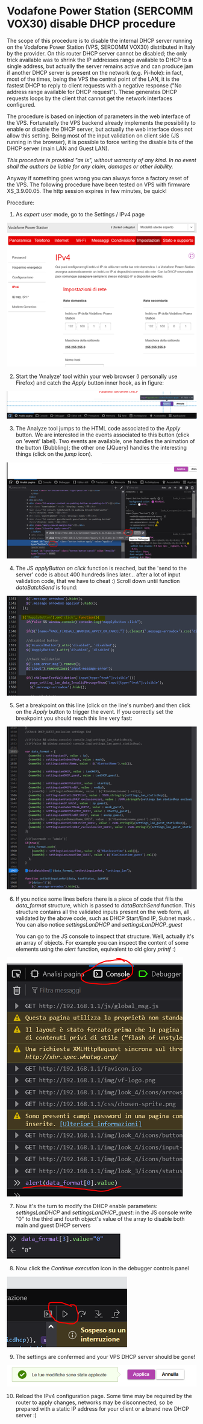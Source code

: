 # Vodafone Power Station (SERCOMM VOX30) disable DHCP procedure

The scope of this procedure is to disable the internal DHCP server running on the Vodafone Power Station (VPS, SERCOMM VOX30) distributed in Italy by the provider.
On this router DHCP server cannot be disabled; the only trick available was to shrink the IP addresses range available to DHCP to a single address, but actually the server remains active and can produce jam if another DHCP server is present on the network (e.g. Pi-hole): in fact, most of the times, being the VPS the central point of the LAN, it is the fastest DHCP to reply to client requests with a negative response ("No address range available for DHCP request"). These generates DHCP requests loops by the client that cannot get the network interfaces configured.

The procedure is based on injection of parameters in the web interface of the VPS. Fortunatelly the VPS backend already implements the possibility to enable or disable the DHCP server, but actually the web interface does not allow this setting. Being most of the input validation on client side (JS running in the browser), it is possible to force writing the disable bits of the DHCP server (main LAN and Guest LAN).

_This procedure is provided "as is", without warranty of any kind. In no event shall the authors be liable for any claim, damages or other liability._

Anyway if something goes wrong you can always force a factory reset of the VPS.
The following procedure have been tested on VPS with firmware XS_3.9.00.05.
The http session expires in few minutes, be quick!

Procedure:

1. As _expert_ user mode, go to the Settings / IPv4 page

  ![](VPS1.PNG)
 
2. Start the 'Analyze' tool within your web browser (I personally use Firefox) and catch the _Apply_ button inner hook, as in figure:

  ![](VPS2.PNG)
  
3. The Analyze tool jumps to the HTML code associated to the _Apply_ button. We are interested in the events associated to this button (click on 'event' label). Two events are available, one handles the animation of the button (Bubbling); the other one (JQuery) handles the interesting things (click on the _jump_ icon).

  ![](VPS3.PNG)
  
4. The JS _applyButton on click_ function is reached, but the 'send to the server' code is about 400 hundreds lines later... after a lot of input validation code, that we have to cheat :)
  Scroll down until function _dataBatchSend_ is found:

  ![](VPS4.PNG)
  
5. Set a breakpoint on this line (click on the line's number) and then click on the _Apply_ button to trigger the event. If you correctly set the breakpoint you should reach this line very fast:

  ![](VPS5.PNG)
  
6. If you notice some lines before there is a piece of code that fills the _data_format_ structure, which is passed to _dataBatchSend_ function. This structure contains all the validated inputs present on the web form, all validated by the above code, such as DHCP Start/End IP, Subnet mask... You can also notice _settingsLanDHCP_ and _settingsLanDHCP_guest_

   You can go to the JS console to inspect that structure. Well, actually it's an array of objects. For example you can inspect the content of some elements using the _alert_ function, equivalent to old glory _printf_ :)

  ![](VPS7.PNG)

7. Now it's the turn to modify the DHCP enable parameters: _settingsLanDHCP_ and _settingsLanDHCP_guest_: in the JS console write "0" to the third and fourth object's value of the array to disable both main and guest DHCP servers

  ![](VPS8.PNG)
  
8. Now click the _Continue execution_ icon in the debugger controls panel

  ![](VPS9.PNG)
  
9. The settings are confermed and your VPS DHCP server should be gone!

  ![](VPS10.PNG)

10. Reload the IPv4 configuration page. Some time may be required by the router to apply changes, networks may be disconnected, so be prepared with a static IP address for your client or a brand new DHCP server :)


